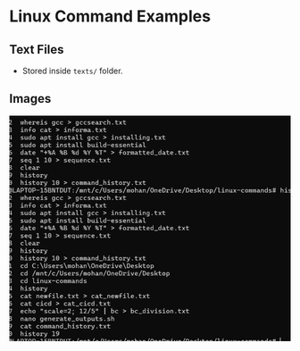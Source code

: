 # Linux Command Examples

## Text Files

- Stored inside `texts/` folder.

## Images

![My Command Image 1](Assignment/linuxcommand.png)
